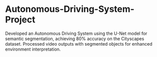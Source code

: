 # Autonomous-Driving-System-Project
Developed an Autonomous Driving System using the U-Net model for semantic segmentation, achieving 80% accuracy on the Cityscapes dataset. Processed video outputs with segmented objects for enhanced environment interpretation.
